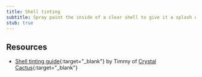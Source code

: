 ```yaml
---
title: Shell tinting
subtitle: Spray paint the inside of a clear shell to give it a splash of color.
stub: true
---
```


## Resources

- [Shell tinting guide](https://docs.google.com/document/d/1-ks_3-Z0OjdLfeH5BspeetrRzltsR0yJar9BvqrJcCs){:target="\_blank"} by Timmy of [Crystal Cactus](/modders/crystal-cactus){:target="\_blank"}
